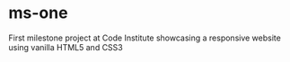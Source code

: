# ms-one
First milestone project at Code Institute showcasing a responsive website using vanilla HTML5 and CSS3
